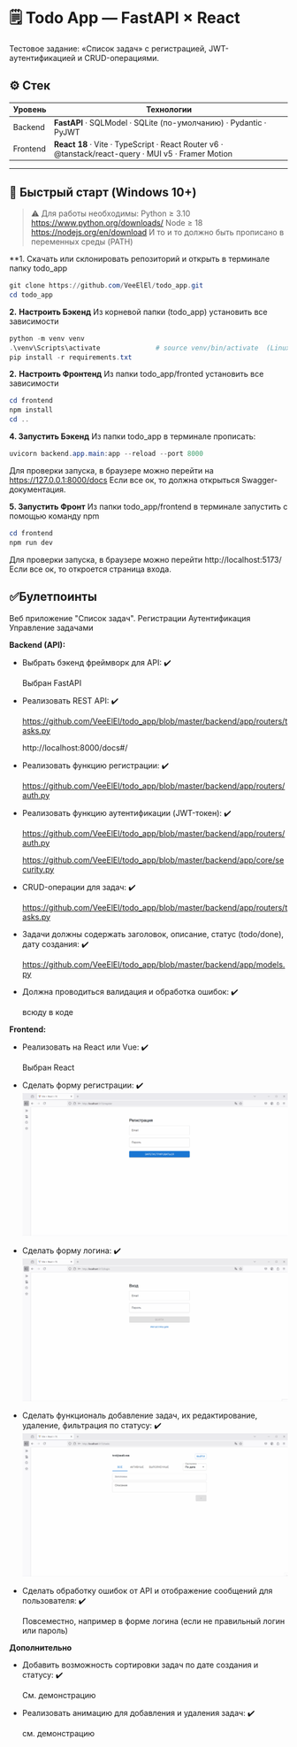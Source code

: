 # 🗒️ Todo App — FastAPI × React

Тестовое задание: «Список задач» с регистрацией, JWT-аутентификацией и CRUD-операциями.

## ⚙️ Стек

| Уровень  | Технологии                                                                                          |
| -------- | --------------------------------------------------------------------------------------------------- |
| Backend  | **FastAPI** · SQLModel · SQLite (по-умолчанию) · Pydantic · PyJWT                                   |
| Frontend | **React 18** · Vite · TypeScript · React Router v6 · @tanstack/react-query · MUI v5 · Framer Motion |

---

## 🚀 Быстрый старт (Windows 10+)

> ⚠ Для работы необходимы:
> Python ≥ 3.10 https://www.python.org/downloads/
> Node ≥ 18 https://nodejs.org/en/download
> И то и то должно быть прописано в переменных среды (PATH)

**1. Скачать или склонировать репозиторий и открыть в терминале папку todo_app
```powershell
git clone https://github.com/VeeElEl/todo_app.git
cd todo_app
```

**2.** **Настроить Бэкенд** 
Из корневой папки (todo_app) установить все зависимости
```powershell
python -m venv venv
.\venv\Scripts\activate              # source venv/bin/activate  (Linux/Mac)
pip install -r requirements.txt
```

**2.** **Настроить Фронтенд** 
Из папки todo_app/fronted установить все зависимости
```powershell
cd frontend
npm install
cd ..
```

**4. Запустить Бэкенд** 
Из папки todo_app в терминале прописать:
```PowerShell
uvicorn backend.app.main:app --reload --port 8000
```
Для проверки запуска, в браузере можно перейти на https://127.0.0.1:8000/docs
Если все ок, то должна открыться Swagger-документация.

**5. Запустить Фронт** 
Из папки todo_app/frontend в терминале запустить с помощью команду npm
```PowerShell
cd frontend 
npm run dev
```
Для проверки запуска, в браузере можно перейти http://localhost:5173/
Если все ок, то откроется страница входа.

## ✅Булетпоинты
Веб приложение "Список задач".
	Регистрации
	Аутентификация
	Управление задачами

**Backend (API):**
- Выбрать бэкенд фреймворк для API: ✔️

  Выбран FastAPI
  
- Реализовать REST API: ✔️

  https://github.com/VeeElEl/todo_app/blob/master/backend/app/routers/tasks.py

  http://localhost:8000/docs#/
  
- Реализовать функцию регистрации: ✔️
  
  https://github.com/VeeElEl/todo_app/blob/master/backend/app/routers/auth.py

- Реализовать функцию аутентификации (JWT-токен): ✔️
  
  https://github.com/VeeElEl/todo_app/blob/master/backend/app/routers/auth.py

  https://github.com/VeeElEl/todo_app/blob/master/backend/app/core/security.py

- CRUD-операции для задач: ✔️

  https://github.com/VeeElEl/todo_app/blob/master/backend/app/routers/tasks.py

- Задачи должны содержать заголовок, описание, статус (todo/done), дату создания: ✔️

  https://github.com/VeeElEl/todo_app/blob/master/backend/app/models.py

- Должна проводиться валидация и обработка ошибок: ✔️
  
  всюду в коде
		
**Frontend:**

- Реализовать на React или Vue: ✔️

  Выбран React

- Сделать форму регистрации: ✔️
  ![Рег](https://github.com/VeeElEl/todo_app/blob/master/demo/Registration1.gif)

- Сделать форму логина: ✔️
  ![Рег](https://github.com/VeeElEl/todo_app/blob/master/demo/Login1.gif)

- Сделать функциональ добавление задач, их редактирование, удаление, фильтрация по статусу: ✔️
 ![Таск](https://github.com/VeeElEl/todo_app/blob/master/demo/Tasks1.gif)

- Сделать обработку ошибок от API и отображение сообщений для пользователя: ✔️

  Повсеместно, например в форме логина (если не правильный логин или пароль)

**Дополнительно**
- Добавить возможность сортировки задач по дате создания и статусу: ✔️

  См. демонстрацию

- Реализовать анимацию для добавления и удаления задач: ✔️

  см. демонстрацию
